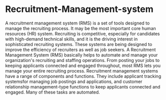 # Recruitment-Management-system
A recruitment management system (RMS) is a set of tools designed to manage the recruiting  process. It may be the most important core human resources (HR) system. Recruiting is  competitive, especially for candidates with high-demand technical skills, and it is the driving  interest in sophisticated recruiting systems. These systems are being designed to improve the  efficiency of recruiters as well as job seekers. A Recruitment Management System (RMS) basically helps to automate and manage your  organization's recruiting and staffing operations. From posting your jobs to keeping applicants  connected and engaged throughout, most RMS lets you manage your entire recruiting process. Recruitment management systems have a range of components and functions. They include  applicant tracking systemsfor managing job postings and applications, and customer relationship  management-type functions to keep applicants connected and engaged. Many of these tasks are  automated.
